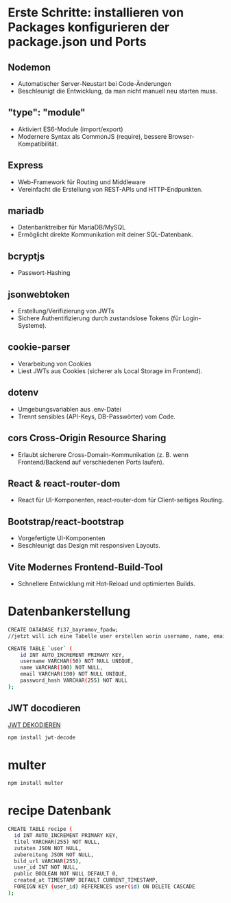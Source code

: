 # Erste Schritte: installieren von Packages konfigurieren der package.json und Ports

## Nodemon
- Automatischer Server-Neustart bei Code-Änderungen
- Beschleunigt die Entwicklung, da man nicht manuell neu starten muss.
## "type": "module"
- Aktiviert ES6-Module (import/export)
- Modernere Syntax als CommonJS (require), bessere Browser-Kompatibilität.
## Express
- Web-Framework für Routing und Middleware
- Vereinfacht die Erstellung von REST-APIs und HTTP-Endpunkten.
## mariadb
- Datenbanktreiber für MariaDB/MySQL
- Ermöglicht direkte Kommunikation mit deiner SQL-Datenbank.
## bcryptjs
- Passwort-Hashing
## jsonwebtoken
- Erstellung/Verifizierung von JWTs
- Sichere Authentifizierung durch zustandslose Tokens (für Login-Systeme).
## cookie-parser
- Verarbeitung von Cookies
- Liest JWTs aus Cookies (sicherer als Local Storage im Frontend).
## dotenv
- Umgebungsvariablen aus .env-Datei
- Trennt sensibles (API-Keys, DB-Passwörter) vom Code.
## cors Cross-Origin Resource Sharing
- Erlaubt sicherere Cross-Domain-Kommunikation (z. B. wenn Frontend/Backend auf verschiedenen Ports laufen).
## React & react-router-dom
- React für UI-Komponenten, react-router-dom für Client-seitiges Routing.
## Bootstrap/react-bootstrap
- Vorgefertigte UI-Komponenten
- Beschleunigt das Design mit responsiven Layouts.
## Vite Modernes Frontend-Build-Tool
- Schnellere Entwicklung mit Hot-Reload und optimierten Builds.


# Datenbankerstellung
```bash
CREATE DATABASE fi37_bayramov_fpadw;
//jetzt will ich eine Tabelle user erstellen worin username, name, email, password_hash gespeichert werden, wobei passwort gehasht ist

CREATE TABLE `user` (
    id INT AUTO_INCREMENT PRIMARY KEY,
    username VARCHAR(50) NOT NULL UNIQUE,
    name VARCHAR(100) NOT NULL,
    email VARCHAR(100) NOT NULL UNIQUE,
    password_hash VARCHAR(255) NOT NULL
);
```

## JWT docodieren

[JWT DEKODIEREN](https://www.npmjs.com/package/jwt-decode)
```bash
npm install jwt-decode
```
# multer 
```bash
npm install multer
```
# recipe Datenbank
```bash
CREATE TABLE recipe (
  id INT AUTO_INCREMENT PRIMARY KEY,
  titel VARCHAR(255) NOT NULL,
  zutaten JSON NOT NULL,  
  zubereitung JSON NOT NULL,
  bild_url VARCHAR(255),
  user_id INT NOT NULL,
  public BOOLEAN NOT NULL DEFAULT 0,
  created_at TIMESTAMP DEFAULT CURRENT_TIMESTAMP,
  FOREIGN KEY (user_id) REFERENCES user(id) ON DELETE CASCADE
);
```